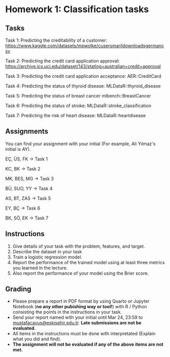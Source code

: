 # Homework 1: Classification tasks

## Tasks

Task 1: Predicting the creditability of a customer: https://www.kaggle.com/datasets/mpwolke/cusersmarildownloadsgermancsv

Task 2: Predicting the credit card application approval: https://archive.ics.uci.edu/dataset/143/statlog+australian+credit+approval

Task 3: Predicting the credit card application acceptance: AER::CreditCard

Task 4: Predicting the status of thyroid disease: MLDataR::thyroid_disease

Task 5: Predicting the status of breast cancer mlbench::BreastCancer

Task 6: Predicting the status of stroke: MLDataR::stroke_classification

Task 7: Predicting the risk of heart disease: MLDataR::heartdisease


## Assignments

You can find your assignment with your initial (For example, Ali Yılmaz's initial is AY).

EÇ, ÜS, FK -> Task 1 

KC, BK -> Task 2  

MK, BES, MG -> Task 3 

BÜ, SUO, YY -> Task 4 

AS, BT, ZAS -> Task 5 

EY, BÇ -> Task 6 

BK, SÖ, EK -> Task 7 



## Instructions

1. Give details of your task with the problem, features, and target. 
2. Describe the dataset in your task
3. Train a logistic regression model.
4. Report the performance of the trained model using at least three metrics you learned in the lecture.
5. Also report the performance of your model using the Brier score. 


## Grading

* Please prepare a report in PDF format by using Quarto or Jupyter Notebook (**no any other pubishing way or tool!**)  with R / Python consisting the points in the instructions in your task.
* Send your report named with your initial until Mar 24, 23:59 to mustafacavus@eskisehir.edu.tr. **Late submissions are not be evaluated.**
* All items in the instructions must be done with interpretated (Explain what you did and find). 
* **The assignment will not be evaluated if any of the above items are not met.**

